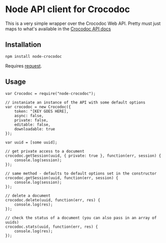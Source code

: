 Node API client for Crocodoc
============================

This is a very simple wrapper over the Crocodoc Web API. Pretty must just maps to what's available in the [Crocodoc API docs](http://crocodoc.com/api/)

Installation
------------

	npm install node-crocodoc

Requires [request](https://github.com/mikeal/request).
	
Usage
-----

	var Crocodoc = require("node-crocodoc");

	// instaniate an instance of the API with some default options
	var crocodoc = new Crocodoc({
		token: "[KEY GOES HERE],
		async: false,
		private: false,
		editable: false,
		downloadable: true
	});

	var uuid = [some uuid];
	
	// get private access to a document
	crocodoc.getSession(uuid, { private: true }, function(err, session) {
		console.log(session);
	});
	
	// same method - defaults to default options set in the constructor
	crocodoc.getSession(uuid, function(err, session) {
		console.log(session);
	});
	
	// delete a document
	crocodoc.delete(uuid, function(err, res) {
		console.log(res);
	});
	
	// check the status of a document (you can also pass in an array of uuids)
	crocodoc.stats(uuid, function(err, res) {
		console.log(res);
	});
	
	
	


